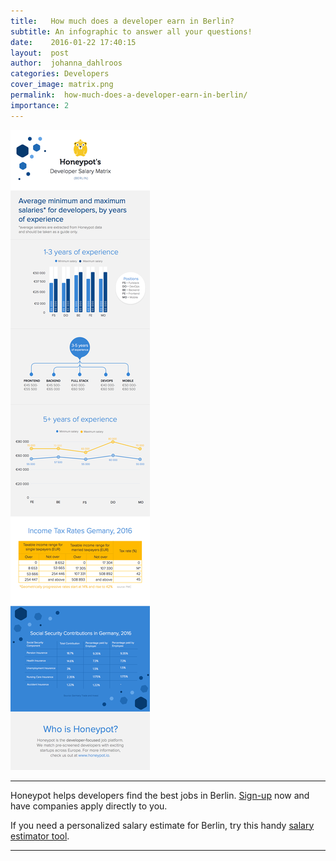 ```yaml
---
title:   How much does a developer earn in Berlin?
subtitle: An infographic to answer all your questions!
date:    2016-01-22 17:40:15
layout:  post
author:  johanna_dahlroos
categories: Developers
cover_image: matrix.png
permalink:  how-much-does-a-developer-earn-in-berlin/
importance: 2
---
```


![developer-salaries-berlin](/assets/images/how-much-does-a-developer-earn.png)

* * *

Honeypot helps developers find the best jobs in Berlin. [Sign-up][1] now and have companies apply directly to you.

If you need a personalized salary estimate for Berlin, try this handy [salary estimator tool][2].

* * *

[1]: https://www.honeypot.io/users/sign_up/?utm_source=blogsal
[2]: http://www.whatamiworth.io/
